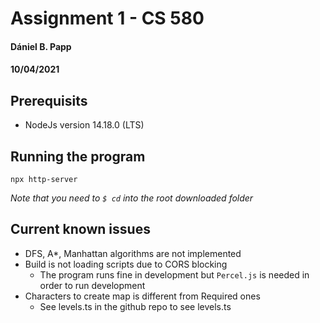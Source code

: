 # Assignment 1 - CS 580
#### Dániel B. Papp
#### 10/04/2021
## Prerequisits
- NodeJs version 14.18.0 (LTS)

## Running the program
```shell
npx http-server
```
_Note that you need to `$ cd` into the root downloaded folder_

## Current known issues
- DFS, A*, Manhattan algorithms are not implemented
- Build is not loading scripts due to CORS blocking
  - The program runs fine in development but `Percel.js` is needed in order to run development
- Characters to create map is different from Required ones 
  - See levels.ts in the github repo to see levels.ts